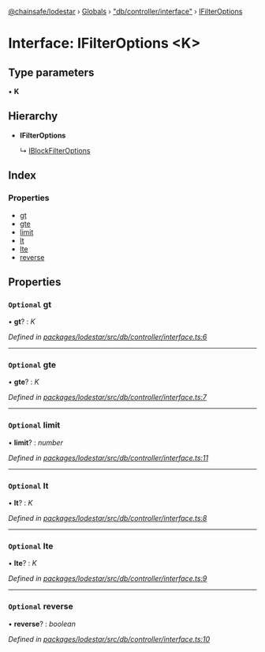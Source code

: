 [@chainsafe/lodestar](../README.md) › [Globals](../globals.md) › ["db/controller/interface"](../modules/_db_controller_interface_.md) › [IFilterOptions](_db_controller_interface_.ifilteroptions.md)

# Interface: IFilterOptions <**K**>

## Type parameters

▪ **K**

## Hierarchy

* **IFilterOptions**

  ↳ [IBlockFilterOptions](_db_api_beacon_repositories_blockarchive_.iblockfilteroptions.md)

## Index

### Properties

* [gt](_db_controller_interface_.ifilteroptions.md#optional-gt)
* [gte](_db_controller_interface_.ifilteroptions.md#optional-gte)
* [limit](_db_controller_interface_.ifilteroptions.md#optional-limit)
* [lt](_db_controller_interface_.ifilteroptions.md#optional-lt)
* [lte](_db_controller_interface_.ifilteroptions.md#optional-lte)
* [reverse](_db_controller_interface_.ifilteroptions.md#optional-reverse)

## Properties

### `Optional` gt

• **gt**? : *K*

*Defined in [packages/lodestar/src/db/controller/interface.ts:6](https://github.com/ChainSafe/lodestar/blob/2143d4cb6/packages/lodestar/src/db/controller/interface.ts#L6)*

___

### `Optional` gte

• **gte**? : *K*

*Defined in [packages/lodestar/src/db/controller/interface.ts:7](https://github.com/ChainSafe/lodestar/blob/2143d4cb6/packages/lodestar/src/db/controller/interface.ts#L7)*

___

### `Optional` limit

• **limit**? : *number*

*Defined in [packages/lodestar/src/db/controller/interface.ts:11](https://github.com/ChainSafe/lodestar/blob/2143d4cb6/packages/lodestar/src/db/controller/interface.ts#L11)*

___

### `Optional` lt

• **lt**? : *K*

*Defined in [packages/lodestar/src/db/controller/interface.ts:8](https://github.com/ChainSafe/lodestar/blob/2143d4cb6/packages/lodestar/src/db/controller/interface.ts#L8)*

___

### `Optional` lte

• **lte**? : *K*

*Defined in [packages/lodestar/src/db/controller/interface.ts:9](https://github.com/ChainSafe/lodestar/blob/2143d4cb6/packages/lodestar/src/db/controller/interface.ts#L9)*

___

### `Optional` reverse

• **reverse**? : *boolean*

*Defined in [packages/lodestar/src/db/controller/interface.ts:10](https://github.com/ChainSafe/lodestar/blob/2143d4cb6/packages/lodestar/src/db/controller/interface.ts#L10)*
